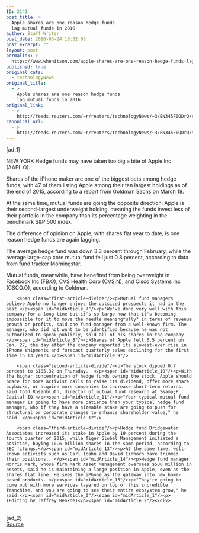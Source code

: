 ```yaml
---
ID: 2141
post_title: >
  Apple shares are one reason hedge funds
  lag mutual funds in 2016
author: Staff Writer
post_date: 2016-03-24 18:32:05
post_excerpt: ""
layout: post
permalink: >
  https://www.whenitson.com/apple-shares-are-one-reason-hedge-funds-lag-mutual-funds-in-2016/
published: true
original_cats:
  - technologyNews
original_title:
  - >
    Apple shares are one reason hedge funds
    lag mutual funds in 2016
original_link:
  - >
    http://feeds.reuters.com/~r/reuters/technologyNews/~3/EN345F0QDrQ/story01.htm
canonical_url:
  - >
    http://feeds.reuters.com/~r/reuters/technologyNews/~3/EN345F0QDrQ/story01.htm
---
```

 [ad_1]
<br><div id="articleText">
<span id="midArticle_start"/>

<span id="midArticle_0"/><span class="focusParagraph" readability="2"><p><span class="articleLocation">NEW YORK</span> Hedge funds may have taken too big a bite of Apple Inc (<span id="symbol_AAPL.O_0">AAPL.O</span>). </p></span><span id="midArticle_1"/><p>Shares of the iPhone maker are one of the biggest bets among hedge funds, with 47 of them listing Apple among their ten largest holdings as of the end of 2015, according to a report from Goldman Sachs on March 18.</p><span id="midArticle_2"/><p>At the same time, mutual funds are going the opposite direction: Apple is their second-largest underweight holding, meaning the funds invest less of their portfolio in the company than its percentage weighting in the benchmark S&amp;P 500 index.</p><span id="midArticle_3"/><p>The difference of opinion on Apple, with shares flat year to date, is one reason hedge funds are again lagging.</p><span id="midArticle_4"/><p>The average hedge fund was down 3.3 percent through February, while the average large-cap core mutual fund fell just 0.8 percent, according to data from fund tracker Morningstar. </p><span id="midArticle_5"/><p>Mutual funds, meanwhile, have benefited from being overweight in Facebook Inc (<span id="symbol_FB.O_1">FB.O</span>), CVS Health Corp (<span id="symbol_CVS.N_2">CVS.N</span>), and Cisco Systems Inc (<span id="symbol_CSCO.O_3">CSCO.O</span>), according to Goldman. </p><span id="midArticle_6"/>
        
        <span class="first-article-divide"/><p>Mutual fund managers believe Apple no longer enjoys the outsized prospects it had in the past.</p><span id="midArticle_7"/><p>"We've done very well with this company for a long time but it's so large now that it's becoming impossible for it to move the needle meaningfully" in terms of revenue growth or profits, said one fund manager from a well-known firm. The manager, who did not want to be identified because he was not authorized to speak publicly, sold all of his shares in the company. </p><span id="midArticle_8"/><p>Shares of Apple fell 6.5 percent on Jan. 27, the day after the company reported its slowest-ever rise in iPhone shipments and forecast quarterly sales declining for the first time in 13 years.</p><span id="midArticle_9"/>
        
        <span class="second-article-divide"/><p>The stock dipped 0.7 percent to $105.32 on Thursday.  </p><span id="midArticle_10"/><p>With the higher concentration of hedge funds owning the stock, Apple should brace for more activist calls to raise its dividend, offer more share buybacks, or acquire more companies to increase short-term returns, said Todd Rosenbluth, director of mutual fund research at S&amp;P Capital IQ.</p><span id="midArticle_11"/><p>"Your typical mutual fund manager is going to have more patience than your typical hedge fund manager, who if they have a sizeable stake are going to push for structural or corporate changes to enhance shareholder value," he said. </p><span id="midArticle_12"/>
        
        <span class="third-article-divide"/><p>Hedge fund Bridgewater Associates increased its stake in Apple by 19 percent during the fourth quarter of 2015, while Tiger Global Management initiated a position, buying 10.6 million shares in the same period, according to SEC filings.</p><span id="midArticle_13"/><p>At the same time, well-known activists such as Carl Icahn and David Einhorn have trimmed their positions.. </p><span id="midArticle_14"/><p>Hedge fund manager Morris Mark, whose firm Mark Asset Management oversees $500 million in assets, said he is maintaining a large position in Apple, even as the shares flat line. He sees the iPhone as the gateway into new home-based products. </p><span id="midArticle_15"/><p>"They're going to come out with more services layered on top of this incredible franchise, and you are going to see their entire ecosystem grow," he said.</p><span id="midArticle_0"/><span id="midArticle_1"/><p> (Editing by Jeffrey Benkoe)</p><span id="midArticle_2"/></div>
<br>[ad_2]
<br><a href="http://feeds.reuters.com/~r/reuters/technologyNews/~3/EN345F0QDrQ/story01.htm">Source </a>